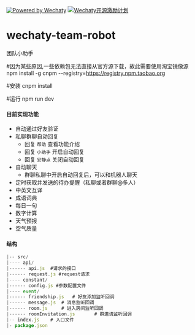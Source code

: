 [![Powered by Wechaty](https://img.shields.io/badge/Powered%20By-Wechaty-green.svg)](https://github.com/chatie/wechaty)
[![Wechaty开源激励计划](https://img.shields.io/badge/Wechaty-开源激励计划-green.svg)](https://github.com/juzibot/Welcome/wiki/Everything-about-Wechaty)



# wechaty-team-robot
团队小助手

#因为某些原因,一些依赖包无法直接从官方源下载，故此需要使用淘宝镜像源
npm install -g cnpm --registry=https://registry.npm.taobao.org

#安装
cnpm install

#运行
npm run dev

#### 目前实现功能

- 自动通过好友验证
- 私聊群聊自动回复
  - 回复 `帮助` 查看功能介绍
  - 回复 `小助手` 开启自动回复
  - 回复 `安静点` 关闭自动回复
- 自动聊天
  - 群聊私聊中开启自动回复后，可以和机器人聊天
- 定时获取并发送的待办提醒（私聊或者群聊@多人）
- 中英文互译
- 成语词典
- 每日一句
- 数字计算
- 天气预报
- 空气质量

#### 结构

```js
|-- src/
|---- api/
|------ api.js  #请求的接口
|------ request.js #request请求
|---- constant/
|------ config.js #参数配置文件
|---- event/
|------ friendship.js	# 好友添加监听回调
|------ message.js 	# 消息监听回调
|------ room.js		# 进入房间监听回调
|------ roomInvitation.js		# 群邀请监听回调
|-- index.js	# 入口文件
|- package.json
```

